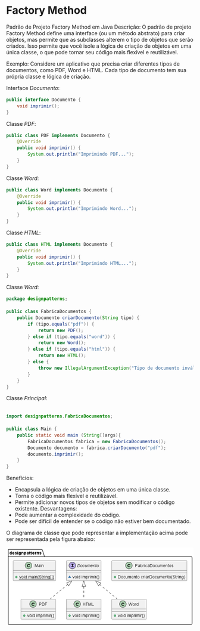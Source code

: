 # Factory Method

Padrão de Projeto Factory Method em Java
Descrição:
O padrão de projeto Factory Method define uma interface (ou um método abstrato) para criar objetos, mas permite que as
subclasses alterem o tipo
de objetos que serão criados. Isso permite que você isole a lógica de criação de objetos em uma única classe, o que pode
tornar seu código mais flexível e reutilizável.

Exemplo:
Considere um aplicativo que precisa criar diferentes tipos de documentos, como PDF, Word e HTML. Cada tipo de documento
tem sua própria classe e lógica de criação.

Interface *Documento*:

```java
public interface Documento {
    void imprimir();
}
```

Classe *PDF*:

```java
public class PDF implements Documento {
    @Override
    public void imprimir() {
        System.out.println("Imprimindo PDF...");
    }
}
```

Classe *Word*:

```java
public class Word implements Documento {
    @Override
    public void imprimir() {
        System.out.println("Imprimindo Word...");
    }
}
```

Classe *HTML*:

```java
public class HTML implements Documento {
    @Override
    public void imprimir() {
        System.out.println("Imprimindo HTML...");
    }
}

```

Classe *Word*:

```java
package designpatterns;

public class FabricaDocumentos {
    public Documento criarDocumento(String tipo) {
        if (tipo.equals("pdf")) {
            return new PDF();
        } else if (tipo.equals("word")) {
            return new Word();
        } else if (tipo.equals("html")) {
            return new HTML();
        } else {
            throw new IllegalArgumentException("Tipo de documento inválido");
        }
    }
}

```

Classe *Principal*:

```java

import designpatterns.FabricaDocumentos;

public class Main {
    public static void main (String[]args){
        FabricaDocumentos fabrica = new FabricaDocumentos();
        Documento documento = fabrica.criarDocumento("pdf");
        documento.imprimir();
    }
}
```



Benefícios:

* Encapsula a lógica de criação de objetos em uma única classe.
* Torna o código mais flexível e reutilizável.
* Permite adicionar novos tipos de objetos sem modificar o código existente.
  Desvantagens:
* Pode aumentar a complexidade do código.
* Pode ser difícil de entender se o código não estiver bem documentado.

O diagrama de classe que pode representar a implementação acima pode ser representada pela figura abaixo:

![img.png](img.png)